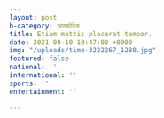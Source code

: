 ```yaml
---
layout: post
b-category: আন্তর্জাতিক
title: Etiam mattis placerat tempor.
date: 2021-08-10 10:47:00 +0000
img: "/uploads/time-3222267_1280.jpg"
featured: false
national: ''
international: ''
sports: ''
entertainment: ''

---
```

